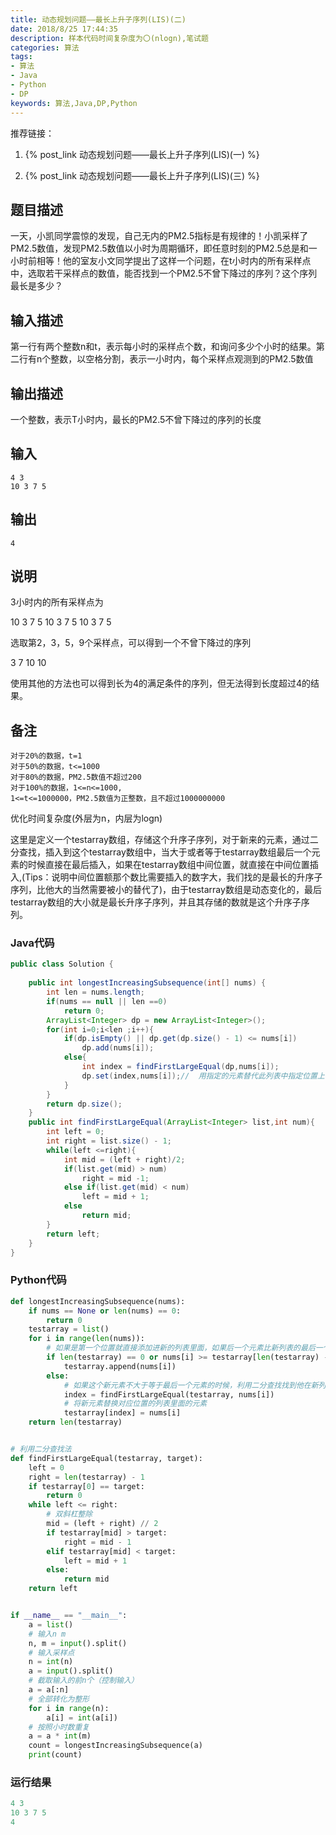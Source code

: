 ```yaml
---
title: 动态规划问题——最长上升子序列(LIS)(二)
date: 2018/8/25 17:44:35
description: 样本代码时间复杂度为〇(nlogn),笔试题
categories: 算法
tags: 
- 算法
- Java
- Python
- DP
keywords: 算法,Java,DP,Python
---
```


推荐链接：

1. {% post_link 动态规划问题——最长上升子序列(LIS)(一) %}

2. {% post_link 动态规划问题——最长上升子序列(LIS)(三) %}


## 题目描述

一天，小凯同学震惊的发现，自己无内的PM2.5指标是有规律的！小凯采样了PM2.5数值，发现PM2.5数值以小时为周期循环，即任意时刻的PM2.5总是和一小时前相等！他的室友小文同学提出了这样一个问题，在t小时内的所有采样点中，选取若干采样点的数值，能否找到一个PM2.5不曾下降过的序列？这个序列最长是多少？

<!--more-->

## 输入描述

<div class="note primary"><p>第一行有两个整数n和t，表示每小时的采样点个数，和询问多少个小时的结果。第二行有n个整数，以空格分割，表示一小时内，每个采样点观测到的PM2.5数值</p></div>

## 输出描述

<div class="note primary"><p>一个整数，表示T小时内，最长的PM2.5不曾下降过的序列的长度</p></div>

## 输入

```
4 3
10 3 7 5
```

## 输出

```
4
```

## 说明

<div class="note info"><p>3小时内的所有采样点为

10 3 7 5 10 3 7 5 10 3 7 5

选取第2，3，5，9个采样点，可以得到一个不曾下降过的序列

3 7 10 10

使用其他的方法也可以得到长为4的满足条件的序列，但无法得到长度超过4的结果。

</p></div>

## 备注

```
对于20%的数据，t=1
对于50%的数据，t<=1000
对于80%的数据，PM2.5数值不超过200
对于100%的数据，1<=n<=1000,
1<=t<=1000000，PM2.5数值为正整数，且不超过1000000000
```

优化时间复杂度(外层为n，内层为logn)

这里是定义一个testarray数组，存储这个升序子序列，对于新来的元素，通过二分查找，插入到这个testarray数组中，当大于或者等于testarray数组最后一个元素的时候直接在最后插入，如果在testarray数组中间位置，就直接在中间位置插入,(Tips：说明中间位置额那个数比需要插入的数字大，我们找的是最长的升序子序列，比他大的当然需要被小的替代了)，由于testarray数组是动态变化的，最后testarray数组的大小就是最长升序子序列，并且其存储的数就是这个升序子序列。

### Java代码

```java
public class Solution {
    
    public int longestIncreasingSubsequence(int[] nums) {
        int len = nums.length;
        if(nums == null || len ==0)
            return 0;
        ArrayList<Integer> dp = new ArrayList<Integer>();
        for(int i=0;i<len ;i++){
            if(dp.isEmpty() || dp.get(dp.size() - 1) <= nums[i])
                dp.add(nums[i]);
            else{
                int index = findFirstLargeEqual(dp,nums[i]);
                dp.set(index,nums[i]);//  用指定的元素替代此列表中指定位置上的元素。 
            }
        }
        return dp.size();
    }
    public int findFirstLargeEqual(ArrayList<Integer> list,int num){
        int left = 0;
        int right = list.size() - 1;
        while(left <=right){
            int mid = (left + right)/2;
            if(list.get(mid) > num) 
                right = mid -1;
            else if(list.get(mid) < num)
                left = mid + 1;
            else
                return mid;
        }
        return left;
    }
}
```

### Python代码

```python
def longestIncreasingSubsequence(nums):
    if nums == None or len(nums) == 0:
        return 0
    testarray = list()
    for i in range(len(nums)):
        # 如果是第一个位置就直接添加进新的列表里面，如果后一个元素比新列表的最后一个元素大或者等于，则添加该元素到新列表末尾
        if len(testarray) == 0 or nums[i] >= testarray[len(testarray) - 1]:
            testarray.append(nums[i])
        else:
            # 如果这个新元素不大于等于最后一个元素的时候，利用二分查找找到他在新列表中应该插入的位置
            index = findFirstLargeEqual(testarray, nums[i])
            # 将新元素替换对应位置的列表里面的元素
            testarray[index] = nums[i]
    return len(testarray)


# 利用二分查找法
def findFirstLargeEqual(testarray, target):
    left = 0
    right = len(testarray) - 1
    if testarray[0] == target:
        return 0
    while left <= right:
        # 双斜杠整除
        mid = (left + right) // 2
        if testarray[mid] > target:
            right = mid - 1
        elif testarray[mid] < target:
            left = mid + 1
        else:
            return mid
    return left


if __name__ == "__main__":
    a = list()
    # 输入n m
    n, m = input().split()
    # 输入采样点
    n = int(n)
    a = input().split()
    # 截取输入的前n个（控制输入）
    a = a[:n]
    # 全部转化为整形
    for i in range(n):
        a[i] = int(a[i])
    # 按照小时数重复
    a = a * int(m)
    count = longestIncreasingSubsequence(a)
    print(count)
```

### 运行结果

```python
4 3
10 3 7 5
4
```

